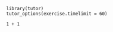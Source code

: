 ```{r setup, include=FALSE}
library(tutor)
tutor_options(exercise.timelimit = 60)
```

```{r addition, exercise=TRUE, exercise.timelimit = 60}
1 + 1
```